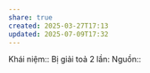 ```yaml
---
share: true
created: 2025-03-27T17:13
updated: 2025-07-09T17:32
---
```

Khái niệm:: 
Bị giải toả 2 lần: 
Nguồn:: 

